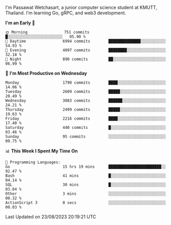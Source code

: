 
I'm Passawat Wetchasart, a junior computer science student at KMUTT, Thailand. I'm learning Go, gRPC, and web3 development.



<!--START_SECTION:waka-->
**I'm an Early 🐤** 

```text
🌞 Morning                751 commits         █░░░░░░░░░░░░░░░░░░░░░░░░   05.90 % 
🌆 Daytime                6994 commits        ██████████████░░░░░░░░░░░   54.93 % 
🌃 Evening                4097 commits        ████████░░░░░░░░░░░░░░░░░   32.18 % 
🌙 Night                  890 commits         ██░░░░░░░░░░░░░░░░░░░░░░░   06.99 % 
```
📅 **I'm Most Productive on Wednesday** 

```text
Monday                   1790 commits        ████░░░░░░░░░░░░░░░░░░░░░   14.06 % 
Tuesday                  2609 commits        █████░░░░░░░░░░░░░░░░░░░░   20.49 % 
Wednesday                3083 commits        ██████░░░░░░░░░░░░░░░░░░░   24.21 % 
Thursday                 2499 commits        █████░░░░░░░░░░░░░░░░░░░░   19.63 % 
Friday                   2216 commits        ████░░░░░░░░░░░░░░░░░░░░░   17.40 % 
Saturday                 440 commits         █░░░░░░░░░░░░░░░░░░░░░░░░   03.46 % 
Sunday                   95 commits          ░░░░░░░░░░░░░░░░░░░░░░░░░   00.75 % 
```


📊 **This Week I Spent My Time On** 

```text
💬 Programming Languages: 
Go                       15 hrs 19 mins      ███████████████████████░░   92.47 % 
Bash                     41 mins             █░░░░░░░░░░░░░░░░░░░░░░░░   04.14 % 
SQL                      30 mins             █░░░░░░░░░░░░░░░░░░░░░░░░   03.04 % 
Other                    3 mins              ░░░░░░░░░░░░░░░░░░░░░░░░░   00.32 % 
ActionScript 3           0 secs              ░░░░░░░░░░░░░░░░░░░░░░░░░   00.03 % 
```


 Last Updated on 23/08/2023 20:19:21 UTC
<!--END_SECTION:waka-->

<!--
**markpassawat/markpassawat** is a ✨ _special_ ✨ repository because its `README.md` (this file) appears on your GitHub profile.

Here are some ideas to get you started:

- 🔭 I’m currently working on ...
- 🌱 I’m currently learning ...
- 👯 I’m looking to collaborate on ...
- 🤔 I’m looking for help with ...
- 💬 Ask me about ...
- 📫 How to reach me: ...
- 😄 Pronouns: He/Him
- ⚡ Fun fact: ...
-->
